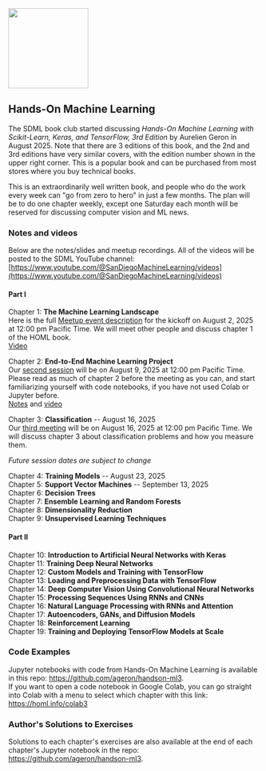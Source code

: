 <img src="https://github.com/SanDiegoMachineLearning/bookclub/blob/master/images/homl3.jfif?raw=true" width="160">

## Hands-On Machine Learning

The SDML book club started discussing *Hands-On Machine Learning with Scikit-Learn, Keras, and TensorFlow, 3rd Edition* 
by Aurelien Geron in August 2025. 
Note that there are 3 editions of this book, and the 2nd and 3rd editions have very similar covers,
with the edition number shown in the upper right corner.
This is a popular book and can be purchased from most stores where you buy technical books.

This is an extraordinarily well written book, and people who do the work every week can "go from zero to hero" in just a few months.
The plan will be to do one chapter weekly, except one Saturday each month will be reserved for discussing computer vision and ML news.

### Notes and videos
Below are the notes/slides and meetup recordings. 
All of the videos will be posted to the SDML YouTube channel:  [https://www.youtube.com/@SanDiegoMachineLearning/videos](https://www.youtube.com/@SanDiegoMachineLearning/videos)

#### Part I

Chapter 1:  **The Machine Learning Landscape** \
Here is the full [Meetup event description](https://www.meetup.com/san-diego-machine-learning/events/310160598/) for the kickoff on August 2, 2025 at 12:00 pm Pacific Time. 
We will meet other people and discuss chapter 1 of the HOML book. \
[Video](https://youtu.be/7L9TDYBgkso)

Chapter 2:  **End-to-End Machine Learning Project** \
Our [second session](https://www.meetup.com/san-diego-machine-learning/events/310334627/) will be on August 9, 2025 at 12:00 pm Pacific Time. 
Please read as much of chapter 2 before the meeting as you can, and start familiarizing yourself with code notebooks, if you have not used Colab or Jupyter before. \
[Notes](https://docs.google.com/document/d/1eyRb8RPYw1L_Q5kX4HipTexJrGh4OCaT9iSfhARZlxg/edit?usp=sharing) and [video](https://youtu.be/oY3dm3ekAks)

Chapter 3:  **Classification** -- August 16, 2025 \
Our [third meeting](https://www.meetup.com/san-diego-machine-learning/events/310436312/) will be on August 16, 2025 at 12:00 pm Pacific Time. 
We will discuss chapter 3 about classification problems and how you measure them.

*Future session dates are subject to change*

Chapter 4:  **Training Models** -- August 23, 2025 \
Chapter 5:  **Support Vector Machines** -- September 13, 2025 \
Chapter 6:  **Decision Trees** \
Chapter 7:  **Ensemble Learning and Random Forests** \
Chapter 8:  **Dimensionality Reduction** \
Chapter 9:  **Unsupervised Learning Techniques**

#### Part II

Chapter 10:  **Introduction to Artificial Neural Networks with Keras** \
Chapter 11:  **Training Deep Neural Networks** \
Chapter 12:  **Custom Models and Training with TensorFlow** \
Chapter 13:  **Loading and Preprocessing Data with TensorFlow** \
Chapter 14:  **Deep Computer Vision Using Convolutional Neural Networks** \
Chapter 15:  **Processing Sequences Using RNNs and CNNs** \
Chapter 16:  **Natural Language Processing with RNNs and Attention** \
Chapter 17:  **Autoencoders, GANs, and Diffusion Models** \
Chapter 18:  **Reinforcement Learning** \
Chapter 19:  **Training and Deploying TensorFlow Models at Scale**


### Code Examples
Jupyter notebooks with code from Hands-On Machine Learning is available in this repo:  https://github.com/ageron/handson-ml3. \
If you want to open a code notebook in Google Colab, you can go straight into Colab with a menu to select which chapter with this link: https://homl.info/colab3


### Author's Solutions to Exercises
Solutions to each chapter's exercises are also available at the end of each chapter's Jupyter notebook in the repo:  https://github.com/ageron/handson-ml3.

<br>
<br>
